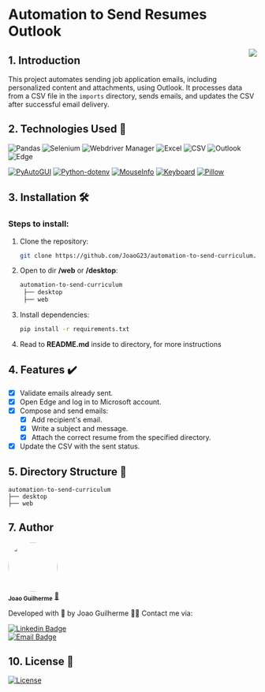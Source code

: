 # Automation to Send Resumes Outlook

<img src="./assets/icon.ico" align="right">

## 1. Introduction  

This project automates sending job application emails, including personalized content and attachments, using Outlook. It processes data from a CSV file in the `imports` directory, sends emails, and updates the CSV after successful email delivery.

## 2. Technologies Used 📲  

![Pandas](https://img.shields.io/badge/Pandas-Data%20Analysis-150458?logo=pandas&logoColor=white)
![Selenium](https://img.shields.io/badge/Selenium-Browser%20Automation-43B02A?logo=selenium&logoColor=white)
![Webdriver Manager](https://img.shields.io/badge/Webdriver%20Manager-Browser%20Drivers-F8C471?logo=selenium&logoColor=black)
![Excel](https://img.shields.io/badge/Excel-Spreadsheet-217346?logo=microsoft-excel&logoColor=white)
![CSV](https://img.shields.io/badge/CSV-Comma%20Separated%20Values-FF8800)
![Outlook](https://img.shields.io/badge/Outlook-Email-0078D4?logo=microsoft-outlook&logoColor=white)
![Edge](https://img.shields.io/badge/Edge-Browser-0078D7?logo=microsoft-edge&logoColor=white)

[![PyAutoGUI](https://img.shields.io/badge/PyAutoGUI-FFD43B?style=for-the-badge&logo=python&logoColor=white)](https://pyautogui.readthedocs.io/)  [![Python-dotenv](https://img.shields.io/badge/dotenv-150458?style=for-the-badge&logo=python&logoColor=white)](https://pypi.org/project/python-dotenv/)  [![MouseInfo](https://img.shields.io/badge/MouseInfo-217346?style=for-the-badge&logo=python&logoColor=white)](https://pypi.org/project/MouseInfo/)  [![Keyboard](https://img.shields.io/badge/Keyboard-0078D4?style=for-the-badge&logo=python&logoColor=white)](https://pypi.org/project/keyboard/)  [![Pillow](https://img.shields.io/badge/Pillow-FFD43B?style=for-the-badge&logo=python&logoColor=white)](https://python-pillow.org/)  
## 3. Installation 🛠️  

### Steps to install:  

1. Clone the repository:  
   ```bash  
   git clone https://github.com/JoaoG23/automation-to-send-curriculum.git  
   ```  
2. Open to dir **/web** or **/desktop**:  
   ```bash  
   automation-to-send-curriculum  
    ├── desktop
    ├── web
   ```  
2. Install dependencies:  
   ```bash  
   pip install -r requirements.txt  
   ```  
3. Read to **README.md** inside to directory, for more instructions

## 4. Features ✔️  

- [x] Validate emails already sent.
- [x] Open Edge and log in to Microsoft account.
- [x] Compose and send emails:  
    - [x] Add recipient's email.  
    - [x] Write a subject and message.  
    - [x] Attach the correct resume from the specified directory.  
- [x] Update the CSV with the sent status.  

## 5. Directory Structure 📂  

    automation-to-send-curriculum  
    ├── desktop
    ├── web


## 7. Author  

 <img style="border-radius:50%;" src="https://avatars.githubusercontent.com/u/80895578?v=4" width="100px;" alt=""/>  
 <br />  
 <sub><b>Joao Guilherme</b></sub></a> <a href="https://github.com/JoaoG23/">🚀</a>  

Developed with 🤖 by Joao Guilherme 👋🏽 Contact me via:  

[![Linkedin Badge](https://shields.io/badge/-Joao%20Guilherme-blue?style=flat-square&logo=Linkedin&logoColor=white&link=https://www.linkedin.com/in/joaog123/)](https://www.linkedin.com/in/joaog123/)  
[![Email Badge](https://shields.io/badge/-joaoguilherme94@live.com-c80?style=flat-square&logo=Microsoft&logoColor=white&link=mailto:joaoguilherme94@live.com)](mailto:joaoguilherme94@live.com)  

## 10. License 📄  

[![License](https://shields.io/github/license/Ileriayo/markdown-badges?style=for-the-badge)](./LICENSE)  